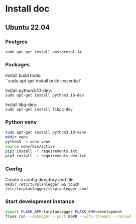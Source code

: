 # Install doc

## Ubuntu 22.04

### Postgres
`sudo apt-get install postgresql-14`

### Packages
Install build tools:  
``sudo apt-get install build-essential`

Install python3.10-dev:  
`sudo apt-get install python3.10-dev`

Install libq-dev:  
`sudo apt-get install libpq-dev`

### Python venv
```bash
sudo apt-get install python3.10-venv
mkdir venv
python3 -m venv venv
source venv/bin/active
pip3 install -r requirements.txt
pip3 install -r requirements-dev.txt
```

### Config
Create a config directory and file:  
`mkdir /etc/turplanlegger && touch /etc/turplanlegger/turplanlegger.conf`

### Start development instance
```bash
export FLASK_APP=turplanlegger FLASK_ENV=development
flask run --debugger --port 8080 --with-threads --reload
```
